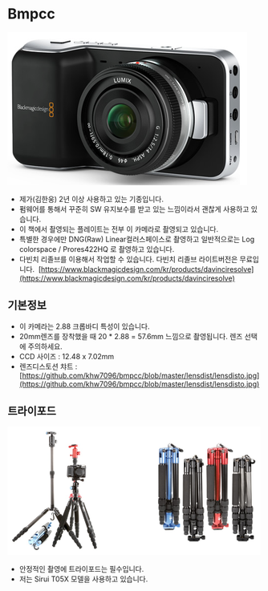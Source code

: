 # Bmpcc

![](../.gitbook/assets/bmpcc.png)

* 제가(김한웅) 2년 이상 사용하고 있는 기종입니다.
* 펌웨어를 통해서 꾸준히 SW 유지보수를 받고 있는 느낌이라서 괜찮게 사용하고 있습니다.
* 이 책에서 촬영되는 플레이트는 전부 이 카메라로 촬영되고 있습니다.
* 특별한 경우에만 DNG\(Raw\) Linear컬러스페이스로 촬영하고 일반적으로는 Log colorspace / Prores422HQ 로 촬영하고 있습니다.
* 다빈치 리졸브를 이용해서 작업할 수 있습니다. 다빈치 리졸브 라이트버전은 무료입니다.  [https://www.blackmagicdesign.com/kr/products/davinciresolve](https://www.blackmagicdesign.com/kr/products/davinciresolve)

## 기본정보

* 이 카메라는 2.88 크롭바디 특성이 있습니다.
* 20mm렌즈를 장착했을 때 20 \* 2.88 = 57.6mm 느낌으로 촬영됩니다. 렌즈 선택에 주의하세요.
* CCD 사이즈 : 12.48 x 7.02mm
* 렌즈디스토션 챠트 : [https://github.com/khw7096/bmpcc/blob/master/lensdist/lensdisto.jpg](https://github.com/khw7096/bmpcc/blob/master/lensdist/lensdisto.jpg)

## 트라이포드

![](../.gitbook/assets/sirui.png)

* 안정적인 촬영에 트라이포드는 필수입니다.
* 저는 Sirui T05X 모델을 사용하고 있습니다.

